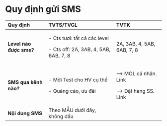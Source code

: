 # Quy định gửi SMS

<table>
  <thead>
    <tr>
      <th style="text-align:left">Quy &#x111;&#x1ECB;nh</th>
      <th style="text-align:left">TVTS/TVGL</th>
      <th style="text-align:left">TVTK</th>
    </tr>
  </thead>
  <tbody>
    <tr>
      <td style="text-align:left"><b>Level n&#xE0;o &#x111;&#x1B0;&#x1EE3;c sms?</b>
      </td>
      <td style="text-align:left">
        <p>- Cts t&#x1B0;&#x1A1;i: t&#x1EA5;t c&#x1EA3; c&#xE1;c level</p>
        <p>- Cts off: 2A, 3AB, 4, 5AB, 6AB, 7, 8</p>
      </td>
      <td style="text-align:left">2A, 3AB, 4, 5AB, 6AB, 7, 8</td>
    </tr>
    <tr>
      <td style="text-align:left"><b>SMS qua k&#xEA;nh n&#xE0;o?</b>
      </td>
      <td style="text-align:left">
        <p>- M&#x1EDD;i Test cho HV c&#x1EE5; th&#x1EC3;</p>
        <p>- Qu&#x1EA3;ng c&#xE1;o, &#x1B0;u &#x111;&#xE3;i</p>
      </td>
      <td style="text-align:left">
        <p>--&gt; MOL c&#xE1; nh&#xE2;n. Link</p>
        <p>--&gt; &#x110;&#x1EB7;t h&#xE0;ng SS. Link</p>
      </td>
    </tr>
    <tr>
      <td style="text-align:left"><b>N&#x1ED9;i dung SMS</b>
      </td>
      <td style="text-align:left">Theo M&#x1EAA;U d&#x1B0;&#x1EDB;i &#x111;&#xE2;y, kh&#xF4;ng d&#x1EA5;u</td>
      <td
      style="text-align:left"></td>
    </tr>
  </tbody>
</table>



